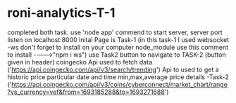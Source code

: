 # roni-analytics-T-1
completed both task.
use 'node app' commend to start server, server port listen on localhost:8000 inital Page is Task-1 (in this task-1 I used websocket -ws don't forget to install on your computer node_module use this comment to install ---->"npm i ws") use Task2 button to navigate to TASK-2 (button given in header)
coingecko Api used to fetch data ('https://api.coingecko.com/api/v3/search/trending')
Api to used to get a historic price particular date and time min,max,average price details -Task-2 ('https://api.coingecko.com/api/v3/coins/cyberconnect/market_chart/range?vs_currency=vef&from=1693185288&to=1693271688')
